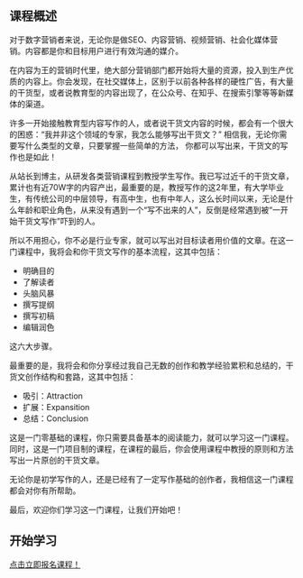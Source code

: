 ## 课程概述

对于数字营销者来说，无论你是做SEO、内容营销、视频营销、社会化媒体营销。内容都是你和目标用户进行有效沟通的媒介。

在内容为王的营销时代里，绝大部分营销部门都开始将大量的资源，投入到生产优质的内容上。你会发现，在社交媒体上，区别于以前各种各样的硬性广告，有大量的干货型，或者说教育型的内容出现了，在公众号、在知乎、在搜索引擎等等新媒体的渠道。

许多一开始接触教育型内容写作的人，或者说干货文内容的时候，都会有一个很大的困惑：“我并非这个领域的专家，我怎么能够写出干货文？” 相信我，无论你需要写什么类型的文章，只要掌握一些简单的方法， 你都可以写出来，干货文的写作也是如此！

从站长到博主，从研发各类营销课程到教授学生写作。我已写过近千的干货文章，累计也有近70W字的内容产出，最重要的是，教授写作的这2年里，有大学毕业生，有传统公司的中层领导，有高中生，也有中年人，这么长时间以来，无论是什么年龄和职业角色，从来没有遇到一个“写不出来的人”，反倒是经常遇到被“一开始干货文写作”吓到的人。

所以不用担心，你不必是行业专家，就可以写出对目标读者用价值的文章。在这一门课程中，我将会和你干货文写作的基本流程，这其中包括：

- 明确目的
- 了解读者
- 头脑风暴
- 撰写提纲
- 撰写初稿
- 编辑润色

这六大步骤。

最重要的是，我将会和你分享经过我自己无数的创作和教学经验累积和总结的，干货文创作结构和套路，这其中包括：

- 吸引：Attraction
- 扩展：Expansition
- 总结：Conclusion

这是一门零基础的课程，你只需要具备基本的阅读能力，就可以学习这一门课程。同时，这是一门项目制的课程，在课程的最后，你会使用课程中教授的原则和方法写出一片原创的干货文章。

无论你是初学写作的人，还是已经有了一定写作基础的创作者，我相信这一门课程都会对你有所帮助。

最后，欢迎你们学习这一门课程，让我们开始吧！

## 开始学习

[点击立即报名课程！](https://learn.bpteach.com/my/course/431)
